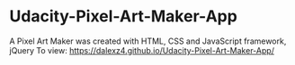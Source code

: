 # Udacity-Pixel-Art-Maker-App
A Pixel Art Maker was created with HTML, CSS and JavaScript framework, jQuery
To view: https://dalexz4.github.io/Udacity-Pixel-Art-Maker-App/
